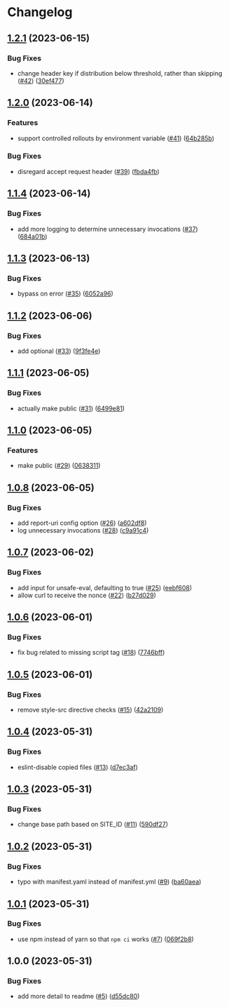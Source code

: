 # Changelog

## [1.2.1](https://github.com/netlify/plugin-csp-nonce/compare/v1.2.0...v1.2.1) (2023-06-15)


### Bug Fixes

* change header key if distribution below threshold, rather than skipping ([#42](https://github.com/netlify/plugin-csp-nonce/issues/42)) ([30ef477](https://github.com/netlify/plugin-csp-nonce/commit/30ef47799e8d0dd4ac0dffe091c270dfa1d9fb15))

## [1.2.0](https://github.com/netlify/plugin-csp-nonce/compare/v1.1.4...v1.2.0) (2023-06-14)


### Features

* support controlled rollouts by environment variable ([#41](https://github.com/netlify/plugin-csp-nonce/issues/41)) ([64b285b](https://github.com/netlify/plugin-csp-nonce/commit/64b285b8927404be6d507f5593b013484a88f4cc))


### Bug Fixes

* disregard accept request header ([#39](https://github.com/netlify/plugin-csp-nonce/issues/39)) ([fbda4fb](https://github.com/netlify/plugin-csp-nonce/commit/fbda4fb22a66067ed0d73a882ad57998317011c8))

## [1.1.4](https://github.com/netlify/plugin-csp-nonce/compare/v1.1.3...v1.1.4) (2023-06-14)


### Bug Fixes

* add more logging to determine unnecessary invocations ([#37](https://github.com/netlify/plugin-csp-nonce/issues/37)) ([684a01b](https://github.com/netlify/plugin-csp-nonce/commit/684a01bcbf03f94e914851ab8d2eb6223e5e992a))

## [1.1.3](https://github.com/netlify/plugin-csp-nonce/compare/v1.1.2...v1.1.3) (2023-06-13)


### Bug Fixes

* bypass on error ([#35](https://github.com/netlify/plugin-csp-nonce/issues/35)) ([6052a96](https://github.com/netlify/plugin-csp-nonce/commit/6052a969a51ea11733aa9666eb4d0522c5142af4))

## [1.1.2](https://github.com/netlify/plugin-csp-nonce/compare/v1.1.1...v1.1.2) (2023-06-06)


### Bug Fixes

* add optional ([#33](https://github.com/netlify/plugin-csp-nonce/issues/33)) ([9f3fe4e](https://github.com/netlify/plugin-csp-nonce/commit/9f3fe4e3a3989ca238c8f6c0ee130157e0388263))

## [1.1.1](https://github.com/netlify/plugin-csp-nonce/compare/v1.1.0...v1.1.1) (2023-06-05)


### Bug Fixes

* actually make public ([#31](https://github.com/netlify/plugin-csp-nonce/issues/31)) ([6499e81](https://github.com/netlify/plugin-csp-nonce/commit/6499e813dac55d888aa77f99462013f178448252))

## [1.1.0](https://github.com/netlify/plugin-csp-nonce/compare/v1.0.8...v1.1.0) (2023-06-05)


### Features

* make public ([#29](https://github.com/netlify/plugin-csp-nonce/issues/29)) ([0638311](https://github.com/netlify/plugin-csp-nonce/commit/0638311e415c2817df9f5939990e45d9376feb25))

## [1.0.8](https://github.com/netlify/csp-nonce/compare/v1.0.7...v1.0.8) (2023-06-05)


### Bug Fixes

* add report-uri config option ([#26](https://github.com/netlify/csp-nonce/issues/26)) ([a602df8](https://github.com/netlify/csp-nonce/commit/a602df806280ebae70a91d19affbb8f0b45176ee))
* log unnecessary invocations ([#28](https://github.com/netlify/csp-nonce/issues/28)) ([c9a91c4](https://github.com/netlify/csp-nonce/commit/c9a91c44a84aec7804c32a1175549774e3c08956))

## [1.0.7](https://github.com/netlify/csp-nonce/compare/v1.0.6...v1.0.7) (2023-06-02)


### Bug Fixes

* add input for unsafe-eval, defaulting to true ([#25](https://github.com/netlify/csp-nonce/issues/25)) ([eebf608](https://github.com/netlify/csp-nonce/commit/eebf60881465843914ff19687a58cc107dedf544))
* allow curl to receive the nonce ([#22](https://github.com/netlify/csp-nonce/issues/22)) ([b27d029](https://github.com/netlify/csp-nonce/commit/b27d029ea0a2381cdfb8bf10e07a51a16ed2f487))

## [1.0.6](https://github.com/netlify/csp-nonce/compare/v1.0.5...v1.0.6) (2023-06-01)


### Bug Fixes

* fix bug related to missing script tag ([#18](https://github.com/netlify/csp-nonce/issues/18)) ([7746bff](https://github.com/netlify/csp-nonce/commit/7746bffcd1043d3cd787ef346a2f0ecd29437c4a))

## [1.0.5](https://github.com/netlify/csp-nonce/compare/v1.0.4...v1.0.5) (2023-06-01)


### Bug Fixes

* remove style-src directive checks ([#15](https://github.com/netlify/csp-nonce/issues/15)) ([42a2109](https://github.com/netlify/csp-nonce/commit/42a21092569ef3764fb98b5175a3e6fb9ab9ee1d))

## [1.0.4](https://github.com/netlify/csp-nonce/compare/v1.0.3...v1.0.4) (2023-05-31)


### Bug Fixes

* eslint-disable copied files ([#13](https://github.com/netlify/csp-nonce/issues/13)) ([d7ec3af](https://github.com/netlify/csp-nonce/commit/d7ec3af57446b9f50ad92ada00edfbfafcf82fdb))

## [1.0.3](https://github.com/netlify/csp-nonce/compare/v1.0.2...v1.0.3) (2023-05-31)


### Bug Fixes

* change base path based on SITE_ID ([#11](https://github.com/netlify/csp-nonce/issues/11)) ([590df27](https://github.com/netlify/csp-nonce/commit/590df27e4896cd389684733c6fe2a9e222840f24))

## [1.0.2](https://github.com/netlify/csp-nonce/compare/v1.0.1...v1.0.2) (2023-05-31)


### Bug Fixes

* typo with manifest.yaml instead of manifest.yml ([#9](https://github.com/netlify/csp-nonce/issues/9)) ([ba60aea](https://github.com/netlify/csp-nonce/commit/ba60aea14a3fb7d465bad0feae3a9e49a95686c8))

## [1.0.1](https://github.com/netlify/csp-nonce/compare/v1.0.0...v1.0.1) (2023-05-31)


### Bug Fixes

* use npm instead of yarn so that `npm ci` works ([#7](https://github.com/netlify/csp-nonce/issues/7)) ([069f2b8](https://github.com/netlify/csp-nonce/commit/069f2b844c344e6492758cbfa1dd11ceb88127ca))

## 1.0.0 (2023-05-31)


### Bug Fixes

* add more detail to readme ([#5](https://github.com/netlify/csp-nonce/issues/5)) ([d55dc80](https://github.com/netlify/csp-nonce/commit/d55dc804cf85f4cc484f36593758778d3e2d414c))
